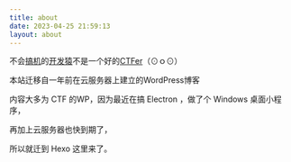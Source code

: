 ```yaml
---
title: about
date: 2023-04-25 21:59:13
layout: about
---
```


不会[搞机](https://blog.sycamore.top)的[开发猿](https://www.sycamore.top)不是一个好的[CTFer](https://www.sycamore.top)（⊙ｏ⊙）

本站迁移自一年前在云服务器上建立的WordPress博客

内容大多为 CTF 的WP，因为最近在搞 Electron ，做了个 Windows 桌面小程序，

再加上云服务器也快到期了，

所以就迁到 Hexo 这里来了。